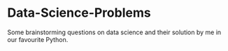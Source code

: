 # Data-Science-Problems
Some brainstorming questions on data science and their solution by me in our favourite Python.

